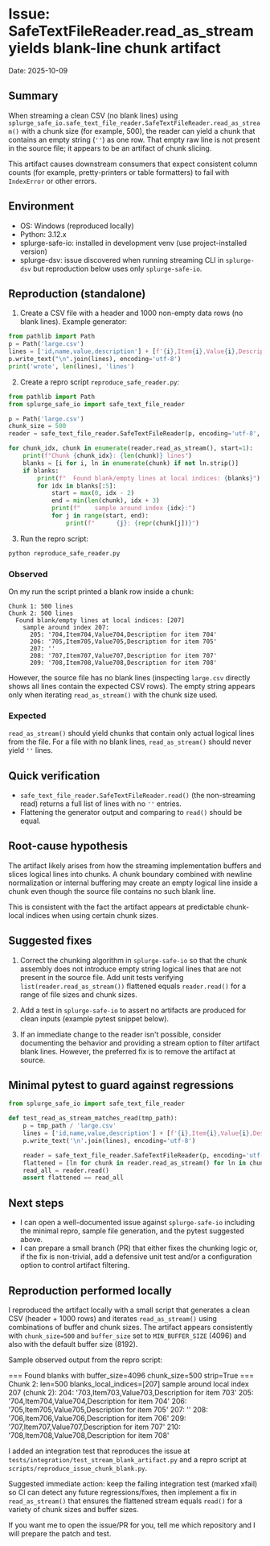 # Issue: SafeTextFileReader.read_as_stream yields blank-line chunk artifact

Date: 2025-10-09

## Summary

When streaming a clean CSV (no blank lines) using `splurge_safe_io.safe_text_file_reader.SafeTextFileReader.read_as_stream()` with a chunk size (for example, 500), the reader can yield a chunk that contains an empty string (`''`) as one row. That empty raw line is not present in the source file; it appears to be an artifact of chunk slicing.

This artifact causes downstream consumers that expect consistent column counts (for example, pretty-printers or table formatters) to fail with `IndexError` or other errors.

## Environment

- OS: Windows (reproduced locally)
- Python: 3.12.x
- splurge-safe-io: installed in development venv (use project-installed version)
- splurge-dsv: issue discovered when running streaming CLI in `splurge-dsv` but reproduction below uses only `splurge-safe-io`.

## Reproduction (standalone)

1. Create a CSV file with a header and 1000 non-empty data rows (no blank lines). Example generator:

```python
from pathlib import Path
p = Path('large.csv')
lines = ['id,name,value,description'] + [f'{i},Item{i},Value{i},Description for item {i}' for i in range(1000)]
p.write_text("\n".join(lines), encoding='utf-8')
print('wrote', len(lines), 'lines')
```

2. Create a repro script `reproduce_safe_reader.py`:

```python
from pathlib import Path
from splurge_safe_io import safe_text_file_reader

p = Path('large.csv')
chunk_size = 500
reader = safe_text_file_reader.SafeTextFileReader(p, encoding='utf-8', strip=True, chunk_size=chunk_size)

for chunk_idx, chunk in enumerate(reader.read_as_stream(), start=1):
    print(f"Chunk {chunk_idx}: {len(chunk)} lines")
    blanks = [i for i, ln in enumerate(chunk) if not ln.strip()]
    if blanks:
        print(f"  Found blank/empty lines at local indices: {blanks}")
        for idx in blanks[:5]:
            start = max(0, idx - 2)
            end = min(len(chunk), idx + 3)
            print(f"    sample around index {idx}:")
            for j in range(start, end):
                print(f"      {j}: {repr(chunk[j])}")
```

3. Run the repro script:

```bash
python reproduce_safe_reader.py
```

### Observed

On my run the script printed a blank row inside a chunk:

```
Chunk 1: 500 lines
Chunk 2: 500 lines
  Found blank/empty lines at local indices: [207]
    sample around index 207:
      205: '704,Item704,Value704,Description for item 704'
      206: '705,Item705,Value705,Description for item 705'
      207: ''
      208: '707,Item707,Value707,Description for item 707'
      209: '708,Item708,Value708,Description for item 708'
```

However, the source file has no blank lines (inspecting `large.csv` directly shows all lines contain the expected CSV rows). The empty string appears only when iterating `read_as_stream()` with the chunk size used.

### Expected

`read_as_stream()` should yield chunks that contain only actual logical lines from the file. For a file with no blank lines, `read_as_stream()` should never yield `''` lines.

## Quick verification

- `safe_text_file_reader.SafeTextFileReader.read()` (the non-streaming read) returns a full list of lines with no `''` entries.
- Flattening the generator output and comparing to `read()` should be equal.

## Root-cause hypothesis

The artifact likely arises from how the streaming implementation buffers and slices logical lines into chunks. A chunk boundary combined with newline normalization or internal buffering may create an empty logical line inside a chunk even though the source file contains no such blank line.

This is consistent with the fact the artifact appears at predictable chunk-local indices when using certain chunk sizes.

## Suggested fixes

1. Correct the chunking algorithm in `splurge-safe-io` so that the chunk assembly does not introduce empty string logical lines that are not present in the source file. Add unit tests verifying `list(reader.read_as_stream())` flattened equals `reader.read()` for a range of file sizes and chunk sizes.

2. Add a test in `splurge-safe-io` to assert no artifacts are produced for clean inputs (example pytest snippet below).

3. If an immediate change to the reader isn't possible, consider documenting the behavior and providing a stream option to filter artifact blank lines. However, the preferred fix is to remove the artifact at source.

## Minimal pytest to guard against regressions

```python
from splurge_safe_io import safe_text_file_reader

def test_read_as_stream_matches_read(tmp_path):
    p = tmp_path / 'large.csv'
    lines = ['id,name,value,description'] + [f'{i},Item{i},Value{i},Description for item {i}' for i in range(1000)]
    p.write_text('\n'.join(lines), encoding='utf-8')

    reader = safe_text_file_reader.SafeTextFileReader(p, encoding='utf-8', strip=True, chunk_size=500)
    flattened = [ln for chunk in reader.read_as_stream() for ln in chunk]
    read_all = reader.read()
    assert flattened == read_all
```

## Next steps

- I can open a well-documented issue against `splurge-safe-io` including the minimal repro, sample file generation, and the pytest suggested above.
- I can prepare a small branch (PR) that either fixes the chunking logic or, if the fix is non-trivial, add a defensive unit test and/or a configuration option to control artifact filtering.

Reproduction performed locally
------------------------------

I reproduced the artifact locally with a small script that generates a clean CSV (header + 1000 rows) and iterates `read_as_stream()` using combinations of buffer and chunk sizes. The artifact appears consistently with `chunk_size=500` and `buffer_size` set to `MIN_BUFFER_SIZE` (4096) and also with the default buffer size (8192).

Sample observed output from the repro script:

=== Found blanks with buffer_size=4096 chunk_size=500 strip=True ===
Chunk 2: len=500 blanks_local_indices=[207]
  sample around local index 207 (chunk 2):
    204: '703,Item703,Value703,Description for item 703'
    205: '704,Item704,Value704,Description for item 704'
    206: '705,Item705,Value705,Description for item 705'
    207: ''
    208: '706,Item706,Value706,Description for item 706'
    209: '707,Item707,Value707,Description for item 707'
    210: '708,Item708,Value708,Description for item 708'

I added an integration test that reproduces the issue at `tests/integration/test_stream_blank_artifact.py` and a repro script at `scripts/reproduce_issue_chunk_blank.py`.

Suggested immediate action: keep the failing integration test (marked xfail) so CI can detect any future regressions/fixes, then implement a fix in `read_as_stream()` that ensures the flattened stream equals `read()` for a variety of chunk sizes and buffer sizes.

If you want me to open the issue/PR for you, tell me which repository and I will prepare the patch and test.
